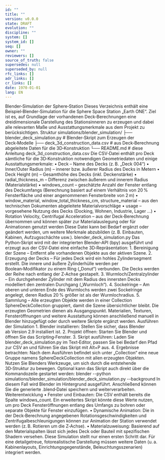 ```yaml
---
id: ""
title: ""
version: v0.0.0
state: DRAFT
evolution: ""
discipline: ""
system: []
system_id: []
seq: []
owner: ""
reviewers: []
source_of_truth: false
supersedes: null
superseded_by: null
rfc_links: []
adr_links: []
cr_links: []
date: 1970-01-01
lang: EN
---
```


Blender‑Simulation der Sphere‑Station
Dieses Verzeichnis enthält eine Beispiel‑Blender‑Simulation für die Sphere Space Station „Earth ONE“. Ziel ist es, auf Grundlage der vorhandenen Deck‑Berechnungen eine dreidimensionale Darstellung des Stationsinneren zu erzeugen und dabei alle relevanten Maße und Ausstattungsmerkmale aus dem Projekt zu berücksichtigen.
Struktur
simulations/blender_simulation/
├── blender_deck_simulation.py          # Blender‑Skript zum Erzeugen der Deck‑Modelle
├── deck_3d_construction_data.csv       # aus Deck‑Berechnung abgeleitete Daten für die 3D‑Konstruktion
└── README.md                           # diese Anleitung
deck_3d_construction_data.csv
Die CSV‑Datei enthält pro Deck sämtliche für die 3D‑Konstruktion notwendigen Geometriedaten und einige Ausstattungsmerkmale:
    • Deck – Name des Decks (z. B. „Deck 004“)
    • Inner/Outer Radius (m) – innerer bzw. äußerer Radius des Decks in Metern
    • Deck Height (m) – Gesamthöhe des Decks (inkl. Deckenstärke)
    • radial_thickness_m – Differenz zwischen äußerem und innerem Radius (Materialstärke)
    • windows_count – geschätzte Anzahl der Fenster entlang des Deckumfangs (Berechnung basiert auf einem Verhältnis von 20 % Fensterfläche und einer angenommenen Fensterbreite von 2 m)
    • window_material, window_total_thickness_cm, structure_material – aus den technischen Dokumenten abgeleitete Materialvorschläge
    • usage – vorgesehene Nutzung des Decks (Docking, Wohnen, Industrie, Lager …)
    • Rotation Velocity, Centrifugal Acceleration – aus der Deck‑Berechnung übernommen und können später zur Materialauslegung oder für Animationen genutzt werden
Diese Datei kann bei Bedarf ergänzt oder geändert werden, um weitere Merkmale abzubilden (z. B. Einbauten, Kabinen, Aufzugsschächte usw.).
blender_deck_simulation.py
Das Python‑Skript wird mit der integrierten Blender‑API (bpy) ausgeführt und erzeugt aus der CSV‑Datei eine einfache 3D‑Repräsentation:
    1. Bereinigung der Szene – Entfernt alle vorhandenen Objekte aus der aktiven Szene.
    2. Erzeugung der Decks – Für jedes Deck wird ein hohles Zylindersegment erstellt. Die innere und äußere Zylinderhülle werden per Boolean‑Modifikator zu einem Ring („Donut“) verbunden. Die Decks werden der Reihe nach entlang der Z‑Achse gestapelt.
    3. Wurmloch/Zentralzylinder – Ein durchgehender Zylinder mit dem Radius des innersten Decks modelliert den zentralen Durchgang („Wurmloch“).
    4. Sockelringe – Am oberen und unteren Ende des Wurmlochs werden zwei Sockelringe angelegt, deren Radius 20 % größer ist als der Wurmlochradius.
    5. Sammlung – Alle erzeugten Objekte werden in einer Collection SphereDeckCollection gruppiert, damit die Szene übersichtlicher bleibt.
Die erzeugten Geometrien dienen als Ausgangspunkt. Materialien, Texturen, Fensteröffnungen und weitere Ausstattung können anschließend manuell in Blender hinzugefügt oder durch weitere Skripte ergänzt werden.
Ausführen der Simulation
    1. Blender installieren: Stellen Sie sicher, dass Blender ab Version 2.9 installiert ist.
    2. Projekt öffnen: Starten Sie Blender und öffnen Sie das Scripting‑Fenster.
    3. Skript ausführen: Laden Sie blender_deck_simulation.py im Text‑Editor, passen Sie bei Bedarf den Pfad zur CSV an und führen Sie das Skript mit Alt+P aus.
    4. Ergebnisse betrachten: Nach dem Ausführen befindet sich unter „Collection“ eine neue Gruppe namens SphereDeckCollection mit allen erzeugten Objekten. Nutzen Sie Blenders Werkzeuge, um sich durch die entstehende 3D‑Struktur zu bewegen.
Optional kann das Skript auch direkt über die Kommandozeile gestartet werden:
blender --python simulations/blender_simulation/blender_deck_simulation.py --background
In diesem Fall wird Blender im Hintergrund ausgeführt. Anschließend können Sie die generierte .blend‑Datei speichern und weiterverarbeiten.
Weiterentwicklung
    • Fenster und Einbauten: Die CSV enthält bereits die Spalte windows_count. Ein erweitertes Skript könnte diese Werte nutzen, um pro Deck Fensteröffnungen entlang des Umfangs zu bohren oder separate Objekte für Fenster einzufügen.
    • Dynamische Animation: Die in der Deck‑Berechnung angegebenen Rotationsgeschwindigkeiten und Zentrifugalbeschleunigungen können zur Animation der Station verwendet werden (z. B. Rotieren um die Z‑Achse).
    • Materialzuweisung: Basierend auf den Materialspalten lässt sich jedes Deck oder Bauteil mit spezifischen Shadern versehen.
Diese Simulation stellt nur einen ersten Schritt dar. Für eine detailgetreue, fotorealistische Darstellung müssen weitere Daten (u. a. Kabinenlayouts, Einrichtungsgegenstände, Beleuchtungsszenarien) integriert werden.
